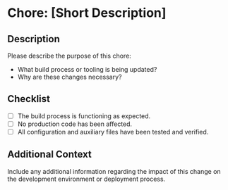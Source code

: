 # Chore: [Short Description]

## Description
Please describe the purpose of this chore:
- What build process or tooling is being updated?
- Why are these changes necessary?

## Checklist
- [ ] The build process is functioning as expected.
- [ ] No production code has been affected.
- [ ] All configuration and auxiliary files have been tested and verified.

## Additional Context
Include any additional information regarding the impact of this change on the development environment or deployment process.
